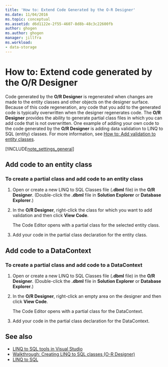 ```yaml
---
title: 'How to: Extend Code Generated by the O-R Designer'
ms.date: 11/04/2016
ms.topic: conceptual
ms.assetid: d6d1122e-2f55-4607-8d8b-48c3c22600fb
author: ghogen
ms.author: ghogen
manager: jillfra
ms.workload:
- data-storage
---
```

# How to: Extend code generated by the O/R Designer
Code generated by the **O/R Designer** is regenerated when changes are made to the entity classes and other objects on the designer surface. Because of this code regeneration, any code that you add to the generated code is typically overwritten when the designer regenerates code. The **O/R Designer** provides the ability to generate partial class files in which you can add code that is not overwritten. One example of adding your own code to the code generated by the **O/R Designer** is adding data validation to LINQ to SQL (entity) classes. For more information, see [How to: Add validation to entity classes](../data-tools/how-to-add-validation-to-entity-classes.md).

[!INCLUDE[note_settings_general](../data-tools/includes/note_settings_general_md.md)]

## Add code to an entity class

### To create a partial class and add code to an entity class

1. Open or create a new LINQ to SQL Classes file (**.dbml** file) in the **O/R Designer**. (Double-click the **.dbml** file in **Solution Explorer** or **Database Explorer**.)

2. In the **O/R Designer**, right-click the class for which you want to add validation and then click **View Code**.

     The Code Editor opens with a partial class for the selected entity class.

3. Add your code in the partial class declaration for the entity class.

## Add code to a DataContext

### To create a partial class and add code to a DataContext

1. Open or create a new LINQ to SQL Classes file (**.dbml** file) in the **O/R Designer**. (Double-click the **.dbml** file in **Solution Explorer** or **Database Explorer**.)

2. In the **O/R Designer**, right-click an empty area on the designer and then click **View Code**.

     The Code Editor opens with a partial class for the DataContext.

3. Add your code in the partial class declaration for the DataContext.

## See also

- [LINQ to SQL tools in Visual Studio](../data-tools/linq-to-sql-tools-in-visual-studio2.md)
- [Walkthrough: Creating LINQ to SQL classes (O-R Designer)](how-to-create-linq-to-sql-classes-mapped-to-tables-and-views-o-r-designer.md)
- [LINQ to SQL](/dotnet/framework/data/adonet/sql/linq/index)
